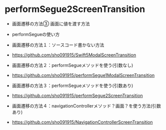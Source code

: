 # performSegue2ScreenTransition

- 画面遷移の方法③ 画面に値を渡す方法
- performSegueの使い方

- 画面遷移の方法１：ソースコード書かない方法

- https://github.com/sho091915/Swift5ModalScreenTransition

- 画面遷移の方法２：performSegueメソッドを使う(引数なし)

- https://github.com/sho091915/performSegue1ModalScreenTransition

- 画面遷移の方法３：performSegueメソッドを使う(引数あり)

- https://github.com/sho091915/performSegue2ScreenTransition

- 画面遷移の方法４：navigationControllerメソッド？画面？を使う方法(引数あり)

- https://github.com/sho091915/NavigationControllerScreenTransition
